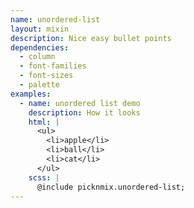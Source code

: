 ```yaml
---
name: unordered-list
layout: mixin
description: Nice easy bullet points
dependencies:
  - column
  - font-families
  - font-sizes
  - palette
examples:
  - name: unordered list demo
    description: How it looks
    html: |
      <ul>
        <li>apple</li>
        <li>ball</li>
        <li>cat</li>
      </ul>
    scss: |
      @include picknmix.unordered-list;
---
```

